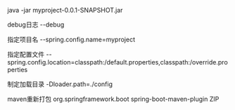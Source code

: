 java -jar myproject-0.0.1-SNAPSHOT.jar 

debug日志 --debug

指定项目名 --spring.config.name=myproject

指定配置文件 --spring.config.location=classpath:/default.properties,classpath:/override.properties

制定加载目录 -Dloader.path=./config

maven重新打包
<plugin>
    <groupId>org.springframework.boot</groupId>
    <artifactId>spring-boot-maven-plugin</artifactId>
    <configuration>
        <layout>ZIP</layout>
    </configuration>
</plugin>
